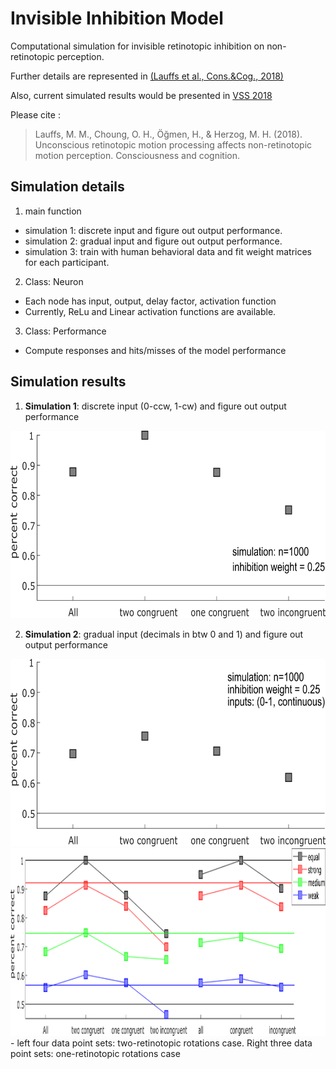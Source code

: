 # Invisible Inhibition Model
Computational simulation for invisible retinotopic inhibition on non-retinotopic perception.

Further details are represented in [(Lauffs et al., Cons.&Cog., 2018)](https://doi.org/10.1016/j.concog.2018.03.007)

Also, current simulated results would be presented in [VSS 2018](https://www.visionsciences.org/)

Please cite : 
> Lauffs, M. M., Choung, O. H., Öğmen, H., & Herzog, M. H. (2018). Unconscious retinotopic motion processing affects non-retinotopic motion perception. Consciousness and cognition.


## Simulation details
1. main function
  - simulation 1: discrete input and figure out output performance.
  - simulation 2: gradual input and figure out output performance.
  - simulation 3: train with human behavioral data and fit weight matrices for each participant. 
  
2. Class: Neuron
  - Each node has input, output, delay factor, activation function
  - Currently, ReLu and Linear activation functions are available. 

3. Class: Performance
  - Compute responses and hits/misses of the model performance



## Simulation results
1. **Simulation 1**: discrete input (0-ccw, 1-cw) and figure out output performance
<img src="figure/fig1_SimulationResult1.png" height="300">


2. **Simulation 2**: gradual input (decimals in btw 0 and 1) and figure out output performance
<img src="figure/fig2_SimulationResult2.png" height="300">
<img src="figure/results_alltogether.png" height="300">
 - left four data point sets: two-retinotopic rotations case. Right three data point sets: one-retinotopic rotations case
